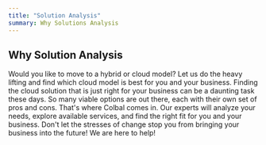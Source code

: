 ```yaml
---
title: "Solution Analysis"
summary: Why Solutions Analysis
---
```


## Why Solution Analysis

Would you like to move to a hybrid or cloud model? Let us do the heavy lifting and find which cloud model is best for you and your business. Finding the cloud solution that is just right for your business can be a daunting task these days. So many viable options are out there, each with their own set of pros and cons. That's where Colbal comes in. Our experts will analyze your needs, explore available services, and find the right fit for you and your business. Don't let the stresses of change stop you from bringing your business into the future! We are here to help!
